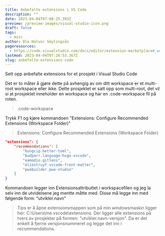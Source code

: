 ```yaml
---
title: Anbefalte extensions i VS Code
description: ""
date: 2023-04-04T07:08:25.393Z
preview: /preview-images/visual-studio-icon.png
draft: false
tags:
  - misc
author: Ole Halvor Smylingsås
pageresources:
  - https://code.visualstudio.com/docs/editor/extension-marketplace#_workspace-recommended-extensions
lastmod: 2023-04-04T07:28:53.367Z
slug: anbefalte-extensions-code
---
```

Sett opp anbefalte extensions for et prosjekt i Visual Studio Code
<!--more-->

Det er to måter å gjøre dette på avhengig av om ditt workspace er et multi-root workspace eller ikke. Dette prosjektet er satt opp som multi-root, det vil si at prosjektet inneholder en workspace og har en .code-workspace fil på roten.

> .code-workspace

Trykk F1 og kjøre kommandoen "Extensions: Configure Recommended Extensions (Workspace Folder)"

> Extensions: Configure Recommended Extensions (Workspace Folder)

```json
"extensions": {
    "recommendations": [
        "bungcip.better-toml", 
        "budparr.language-hugo-vscode", 
        "eamodio.gitlens", 
        "eliostruyf.vscode-front-matter", 
        "pwabuilder.pwa-studio"
    ]
}
```


Kommandoen legger inn Extensionsattributtet i workspacefilen og jeg la selv inn de utvidelsene jeg mentte måtte med. Disse må legge inn med følgende form: "utvikler.navn"

> Tips er å åpne extensionsmappen som på min windowsmaskin ligger her: C:\Users\me\.vscode\extensions. Der ligger alle extensions på tvers av prosjekter på formen: "utvikler.navn-versjon". Da er det enkelt å fjerne versjonsnummeret og legge det inn i recommendations.